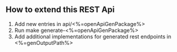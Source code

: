 ## How to extend this REST Api

1. Add new entries in api/<%=openApiGenPackage%>
2. Run make generate-<%=openApiGenPackage%>
3. Add additional implementations for generated rest endpoints in <%=genOutputPath%>
